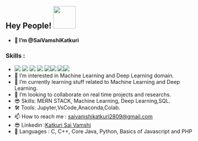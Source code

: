    ## Hey People! <span> <img src="https://i.pinimg.com/originals/b9/37/12/b9371273ae94a946e92074d1b9696680.gif" width="60" height="60" /> </span>
-  **🤗 I’m @SaiVamshiKatkuri**
 ### Skills :
-  <span> <img src="https://img.shields.io/badge/Python-3776AB?style=for-the-badge&logo=python&logoColor=white" /> <img src="https://img.shields.io/badge/HTML5-E34F26?style=for-the-badge&logo=html5&logoColor=white" />  <img src="https://img.shields.io/badge/CSS3-1572B6?style=for-the-badge&logo=css3&logoColor=white" /> <img src="https://img.shields.io/badge/JavaScript-323330?style=for-the-badge&logo=javascript&logoColor=F7DF1E" /> <img src="https://img.shields.io/badge/C%2B%2B-00599C?style=for-the-badge&logo=c%2B%2B&logoColor=white" /><img src="https://img.shields.io/badge/TensorFlow-FF6F00?style=for-the-badge&logo=TensorFlow&logoColor=white" /> <img src="https://img.shields.io/badge/scikit_learn-F7931E?style=for-the-badge&logo=scikit-learn&logoColor=white" /><img src="https://img.shields.io/badge/MySQL-00000F?style=for-the-badge&logo=mysql&logoColor=white" /></span>
- 👀 I’m interested in  Machine Learning and Deep Learning domain.
- 🌱 I’m currently learning stuff related to Machine Learning and Deep Learning.
- 💞️ I’m looking to collaborate on real time projects and researchs.
- 😎 Skills: MERN STACK, Machine Learning, Deep Learning,SQL.
- 🛠 Tools: Jupyter,VsCode,Anaconda,Colab.
- 📫 How to reach me : saivamshikatkuri2809@gmail.com
- 😎 Linkedin :[Katkuri Sai Vamshi](https://www.linkedin.com/in/katkuri-sai-vamshi-2209281a8/)
- 🧐 Languages : C, C++, Core Java, Python, Basics of Javascript and PHP


<!---
SaiVamshiKatkuri/SaiVamshiKatkuri is a ✨ special ✨ repository because its `README.md` (this file) appears on your GitHub profile.
You can click the Preview link to take a look at your changes.
--->
